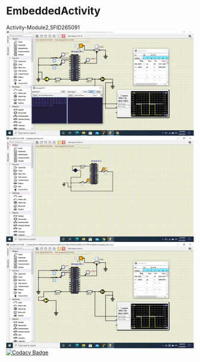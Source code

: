 # EmbeddedActivity
Activity-Module2,SFID265091
![](https://github.com/HarshDubey265091/EmbeddedActivity/blob/main/others/Screenshot%20(10).png)
![](https://github.com/HarshDubey265091/EmbeddedActivity/blob/main/others/Screenshot%20(6).png)
![](https://github.com/HarshDubey265091/EmbeddedActivity/blob/main/others/Screenshot%20(9).png)
[![Codacy Badge](https://app.codacy.com/project/badge/Grade/2aeb9b57c6344e30b06a1645c643afa5)](https://www.codacy.com/gh/HarshDubey265091/EmbeddedActivity/dashboard?utm_source=github.com&amp;utm_medium=referral&amp;utm_content=HarshDubey265091/EmbeddedActivity&amp;utm_campaign=Badge_Grade)

